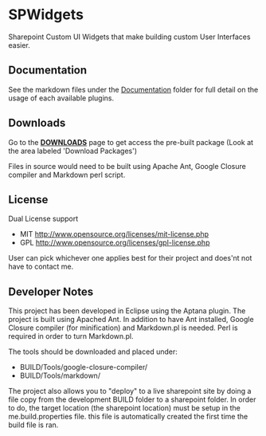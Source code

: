 SPWidgets
=========

Sharepoint Custom UI Widgets that make building custom User Interfaces easier.

Documentation
-------------

See the markdown files under the [Documentation](https://github.com/purtuga/SPWidgets/tree/master/documentation/)
folder for full detail on the usage of each available plugins.


Downloads
---------

Go to the **[DOWNLOADS](https://github.com/purtuga/SPWidgets/downloads)** page to get 
access the pre-built package (Look at the area labeled 'Download Packages')

Files in source would need to be built using Apache Ant, Google Closure compiler 
and Markdown perl script.


License
-------

Dual License support

-   MIT http://www.opensource.org/licenses/mit-license.php
-   GPL http://www.opensource.org/licenses/gpl-license.php

User can pick whichever one applies best for their project
and does'nt not have to contact me.


Developer Notes
---------------

This project has been developed in Eclipse using the Aptana plugin.
The project is built using Apached Ant.  In addition to have Ant installed,
Google Closure compiler (for minification) and Markdown.pl is needed. Perl
is required in order to turn Markdown.pl.

The tools should be downloaded and placed under:

- BUILD/Tools/google-closure-compiler/
- BUILD/Tools/markdown/

The project also allows you to "deploy" to a live sharepoint site by doing
a file copy from the development BUILD folder to a sharepoint folder. In order
to do, the target location (the sharepoint location) must be setup in the me.build.properties
file. this file is automatically created the first time the build file is ran.


